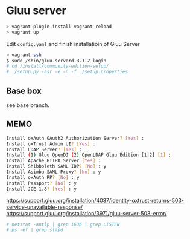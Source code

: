 # Gluu server

```sh
> vagrant plugin install vagrant-reload
> vagrant up
```

Edit `config.yaml` and finish installatioin of Gluu Server

```sh
> vagrant ssh
$ sudo /sbin/gluu-serverd-3.1.2 login
# cd /install/community-edition-setup/
# ./setup.py -asr -e -n -f ./setup.properties
```

## Base box

see base branch.

## MEMO

```sh
Install oxAuth OAuth2 Authorization Server? [Yes] :
Install oxTrust Admin UI? [Yes] :
Install LDAP Server? [Yes] :
Install (1) Gluu OpenDJ (2) OpenLDAP Gluu Edition [1|2] [1] :
Install Apache HTTPD Server [Yes] :
Install Shibboleth SAML IDP? [No] : y
Install Asimba SAML Proxy? [No] : y
Install oxAuth RP? [No] : y
Install Passport? [No] : y
Install JCE 1.8? [Yes] : y
```

<https://support.gluu.org/installation/4037/identity-oxtrust-returns-503-service-unavailable-response/>
<https://support.gluu.org/installation/3971/gluu-server-503-error/>

```sh
# netstat -antlp | grep 1636 | grep LISTEN
# ps -ef | grep slapd
```